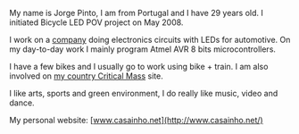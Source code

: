 My name is Jorge Pinto, I am from Portugal and I have 29 years old. I initiated Bicycle LED POV project on May 2008.

I work on a [company](http://www.plurirede.pt/) doing electronics circuits with LEDs for automotive.
On my day-to-day work I mainly program Atmel AVR 8 bits microcontrollers.

I have a few bikes and I usually go to work using bike + train. I am also involved on [my country Critical Mass](http://massacriticapt.net/) site.

I like arts, sports and green environment, I do really like music, video and dance.

My personal website: [www.casainho.net](http://www.casainho.net/)